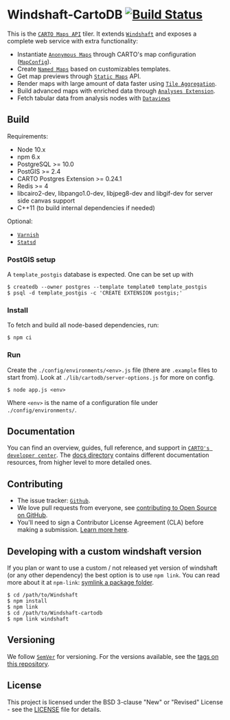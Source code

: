 # Windshaft-CartoDB [![Build Status](https://travis-ci.org/CartoDB/Windshaft-cartodb.svg?branch=master)](https://travis-ci.org/CartoDB/Windshaft-cartodb)

This is the [`CARTO Maps API`](http://docs.cartodb.com/cartodb-platform/maps-api.html) tiler. It extends [`Windshaft`](https://github.com/CartoDB/Windshaft) and exposes a complete web service with extra functionality:

* Instantiate [`Anonymous Maps`](https://github.com/CartoDB/Windshaft-cartodb/blob/master/docs/guides/03-anonymous-maps.md) through CARTO's map configuration ([`MapConfig`](https://github.com/CartoDB/Windshaft/blob/master/doc/MapConfig-specification.md)).
* Create [`Named Maps`](https://github.com/CartoDB/Windshaft-cartodb/blob/master/docs/guides/04-named-maps.md) based on customizables templates.
* Get map previews through [`Static Maps`](https://github.com/CartoDB/Windshaft-cartodb/blob/master/docs/guides/05-static-maps-API.md) API.
* Render maps with large amount of data faster using [`Tile Aggregation`](https://github.com/CartoDB/Windshaft-cartodb/blob/master/docs/guides/06-tile-aggregation.md).
* Build advanced maps with enriched data through [`Analyses Extension`](https://github.com/CartoDB/Windshaft-cartodb/blob/master/docs/guides/09-MapConfig-analyses-extension.md).
* Fetch tabular data from analysis nodes with [`Dataviews`](https://github.com/CartoDB/Windshaft-cartodb/blob/master/docs/guides/10-MapConfig-dataviews-extension.md)

## Build

Requirements:

* Node 10.x
* npm 6.x
* PostgreSQL >= 10.0
* PostGIS >= 2.4
* CARTO Postgres Extension >= 0.24.1
* Redis >= 4
* libcairo2-dev, libpango1.0-dev, libjpeg8-dev and libgif-dev for server side canvas support
* C++11 (to build internal dependencies if needed)

Optional:

* [`Varnish`](http://www.varnish-cache.org)
* [`Statsd`](https://github.com/statsd/statsd)

### PostGIS setup

A `template_postgis` database is expected. One can be set up with

```shell
$ createdb --owner postgres --template template0 template_postgis
$ psql -d template_postgis -c 'CREATE EXTENSION postgis;'
```

### Install

To fetch and build all node-based dependencies, run:

```shell
$ npm ci
```

### Run

Create the `./config/environments/<env>.js` file (there are `.example` files to start from). Look at `./lib/cartodb/server-options.js` for more on config.

```shell
$ node app.js <env>
```

Where `<env>` is the name of a configuration file under `./config/environments/`.

## Documentation

You can find an overview, guides, full reference, and support in [`CARTO's developer center`](https://carto.com/developers/maps-api/). The [docs directory](https://github.com/CartoDB/Windshaft-cartodb/tree/master/docs) contains different documentation resources, from higher level to more detailed ones.

## Contributing

* The issue tracker: [`Github`](https://github.com/CartoDB/Windshaft-cartodb/issues).
* We love pull requests from everyone, see [contributing to Open Source on GitHub](https://guides.github.com/activities/contributing-to-open-source/#contributing).
* You'll need to sign a Contributor License Agreement (CLA) before making a submission. [Learn more here](https://carto.com/contributions).

## Developing with a custom windshaft version

If you plan or want to use a custom / not released yet version of windshaft (or any other dependency) the best option is to use `npm link`. You can read more about it at `npm-link`: [symlink a package folder](https://docs.npmjs.com/cli/link.html).

```shell
$ cd /path/to/Windshaft
$ npm install
$ npm link
$ cd /path/to/Windshaft-cartodb
$ npm link windshaft
```

## Versioning

We follow [`SemVer`](http://semver.org/) for versioning. For the versions available, see the [tags on this repository](https://github.com/Windshaft-cartodb/cartonik/tags).

## License

This project is licensed under the BSD 3-clause "New" or "Revised" License - see the [LICENSE](LICENSE) file for details.
